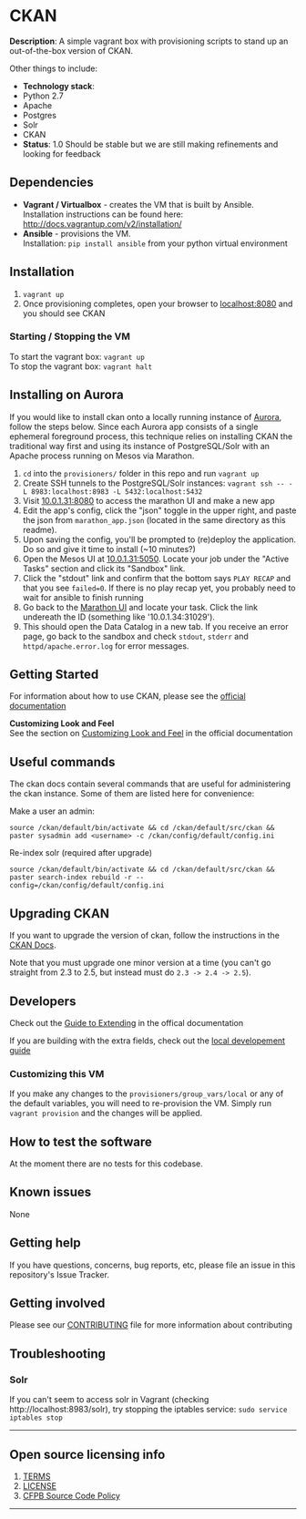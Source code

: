 # CKAN

**Description**:  A simple vagrant box with provisioning scripts to stand up an out-of-the-box version of CKAN.  

Other things to include:

  - **Technology stack**: 
   - Python 2.7
   - Apache
   - Postgres
   - Solr
   - CKAN
  - **Status**:  1.0  Should be stable but we are still making refinements and looking for feedback

## Dependencies
- **Vagrant / Virtualbox** - creates the VM that is built by Ansible.  
Installation instructions can be found here: http://docs.vagrantup.com/v2/installation/
- **Ansible** - provisions the VM.  
    Installation: `pip install ansible` from your python virtual environment

## Installation

1. `vagrant up`
2. Once provisioning completes, open your browser to [localhost:8080](http://localhost:8080) and you should see CKAN

### Starting / Stopping the VM
To start the vagrant box: `vagrant up`  
To stop the vagrant box: `vagrant halt`  

## Installing on Aurora
If you would like to install ckan onto a locally running instance of [Aurora](https://github.com/cfpb/aurora), follow the steps below.
Since each Aurora app consists of a single ephemeral foreground process, this technique relies on installing CKAN the traditional way first and using its instance of PostgreSQL/Solr with an Apache process running on Mesos via Marathon.

1. `cd` into the `provisioners/` folder in this repo and run `vagrant up`
2. Create SSH tunnels to the PostgreSQL/Solr instances: `vagrant ssh -- -L 8983:localhost:8983 -L 5432:localhost:5432`
3. Visit [10.0.1.31:8080](http://10.0.1.31:8080) to access the marathon UI and make a new app
4. Edit the app's config, click the "json" toggle in the upper right, and paste the json from `marathon_app.json` (located in the same directory as this readme).
5. Upon saving the config, you'll be prompted to (re)deploy the application. Do so and give it time to install (~10 minutes?)
6. Open the Mesos UI at [10.0.1.31:5050](http://10.0.1.31:5050). Locate your job under the "Active Tasks" section and click its "Sandbox" link.
7. Click the "stdout" link and confirm that the bottom says `PLAY RECAP` and that you see `failed=0`. If there is no play recap yet, you probably need to wait for ansible to finish running
8. Go back to the [Marathon UI](http://10.0.1.31:8080) and locate your task. Click the link undereath the ID (something like '10.0.1.34:31029').
9. This should open the Data Catalog in a new tab. If you receive an error page, go back to the sandbox and check `stdout`, `stderr` and `httpd/apache.error.log` for error messages.

## Getting Started
For information about how to use CKAN, please see the [official documentation](http://docs.ckan.org/en/latest/user-guide.html)

**Customizing Look and Feel**  
See the section on [Customizing Look and Feel](http://docs.ckan.org/en/latest/sysadmin-guide.html#customizing-look-and-feel) in the official documentation

## Useful commands
The ckan docs contain several commands that are useful for administering the ckan instance. Some of them are listed here for convenience:

Make a user an admin:

    source /ckan/default/bin/activate && cd /ckan/default/src/ckan && paster sysadmin add <username> -c /ckan/config/default/config.ini

Re-index solr  (required after upgrade)

    source /ckan/default/bin/activate && cd /ckan/default/src/ckan && paster search-index rebuild -r --config=/ckan/config/default/config.ini

## Upgrading CKAN
If you want to upgrade the version of ckan, follow the instructions in the [CKAN Docs](http://docs.ckan.org/en/latest/maintaining/upgrading/upgrade-source.html).

Note that you must upgrade one minor version at a time (you can't go straight from 2.3 to 2.5, but instead must do `2.3 -> 2.4 -> 2.5`).

## Developers

Check out the [Guide to Extending](http://docs.ckan.org/en/latest/extensions/tutorial.html) in the offical documentation

If you are building with the extra fields, check out the [local developement guide](build-locally.md)

### Customizing this VM  
If you make any changes to the `provisioners/group_vars/local` or any of the default variables, you will need to re-provision the VM.  Simply run `vagrant provision` and the changes will be applied.  

## How to test the software

At the moment there are no tests for this codebase.  

## Known issues

None

## Getting help

If you have questions, concerns, bug reports, etc, please file an issue in this repository's Issue Tracker.

## Getting involved

Please see our [CONTRIBUTING](CONTRIBUTING.md) file for more information about contributing

## Troubleshooting  

### Solr 
If you can't seem to access solr in Vagrant (checking http://localhost:8983/solr), try stopping the iptables service:
`sudo service iptables stop`

----

## Open source licensing info
1. [TERMS](TERMS.md)
2. [LICENSE](LICENSE)
3. [CFPB Source Code Policy](https://github.com/cfpb/source-code-policy/)


----

